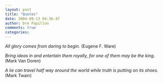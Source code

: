 ```yaml
---
layout: post
title: "Quotes"
date: 2004-09-13 04:36:47
author: Dre Papillon
comments: true
categories: 
---
```



*All glory comes from daring to begin.*  (Eugene F. Ware)

*Bring ideas in and entertain them royally, for one of them may be the king.*  (Mark Van Doren)

*A lie can travel half way around the world while truth is putting on its shoes.*  (Mark Twain)